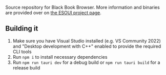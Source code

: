 <!--
SPDX-FileCopyrightText: 2024 sirinsidiator

SPDX-License-Identifier: GPL-3.0-or-later
-->

Source repository for Black Book Browser. More information and binaries are provided over on [the ESOUI project page](https://www.esoui.com/downloads/info2532-BlackBookBrowser.html).

## Building it

1. Make sure you have Visual Studio installed (e.g. VS Community 2022) and "Desktop development with C++" enabled to provide the required CLI tools
2. Run `npm i` to install necessary dependencies
3. Run `npm run tauri dev` for a debug build or `npm run tauri build` for a release build
